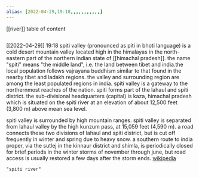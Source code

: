 ```yaml
---
alias: [2022-04-29,19:18,,,,,,,,,,,]
---
```

[[river]]
table of content
```toc
```

[[2022-04-29]] 19:18
spiti valley (pronounced as piti in bhoti language) is a cold desert mountain valley located high in the himalayas in the north-eastern part of the northern indian state of [[himachal pradesh]]. the name "spiti" means "the middle land", i.e. the land between tibet and india.the local population follows vajrayana buddhism similar to that found in the nearby tibet and ladakh regions. the valley and surrounding region are among the least populated regions in india.  spiti valley is a gateway to the northernmost reaches of the nation.  spiti forms part of the lahaul and spiti district. the sub-divisional headquarters (capital) is kaza, himachal pradesh which is situated on the spiti river at an elevation of about 12,500 feet (3,800 m) above mean sea level.

spiti valley is surrounded by high mountain ranges. spiti valley is separated from lahaul valley by the high kunzum pass, at 15,059 feet (4,590 m). a road connects these two divisions of lahaul and spiti district, but is cut off frequently in winter and spring due to heavy snow.  a southern route to india proper, via the sutlej in the kinnaur district and shimla, is periodically closed for brief periods in the winter storms of november through june, but road access is usually restored a few days after the storm ends.
[wikipedia](https://en.wikipedia.org/wiki/spiti%20valley)
```query
"spiti river"
```